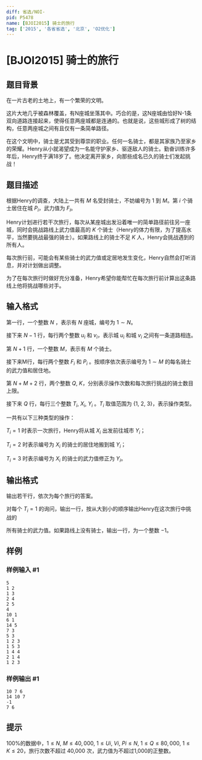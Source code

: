 ```yaml
---
diff: 省选/NOI-
pid: P5478
name: [BJOI2015] 骑士的旅行
tag: ['2015', '各省省选', '北京', 'O2优化']
---
```

# [BJOI2015] 骑士的旅行
## 题目背景

在一片古老的土地上，有一个繁荣的文明。

这片大地几乎被森林覆盖，有N座城坐落其中。巧合的是，这N座城由恰好N-1条双向道路连接起来，使得任意两座城都是连通的。也就是说，这些城形成了树的结构，任意两座城之间有且仅有一条简单路径。

在这个文明中，骑士是尤其受到尊崇的职业。任何一名骑士，都是其家族乃至家乡的荣耀。Henry从小就渴望成为一名能守护家乡、驱逐敌人的骑士。勤奋训练许多年后，Henry终于满18岁了。他决定离开家乡，向那些成名已久的骑士们发起挑战！

## 题目描述

根据Henry的调查，大陆上一共有 $M$ 名受封骑士，不妨编号为 $1$ 到 $M$。第 $i$ 个骑士居住在城 $P_i$，武力值为 $F_i$。

Henry计划进行若干次旅行，每次从某座城出发沿着唯一的简单路径前往另一座城，同时会挑战路线上武力值最高的 $K$ 个骑士（Henry的体力有限，为了提高水平，当然要挑战最强的骑士）。如果路线上的骑士不足 $K$ 人，Henry会挑战遇到的所有人。

每次旅行前，可能会有某些骑士的武力值或定居地发生变化，Henry自然会打听消息，并对计划做出调整。

为了在每次旅行时做好充分准备，Henry希望你能帮忙在每次旅行前计算出这条路线上他将挑战哪些对手。
## 输入格式

第一行，一个整数 $N$ ，表示有 $N$ 座城，编号为 $1 \sim N$。

接下来 $N-1$ 行，每行两个整数 $u_i$ 和 $v_i$，表示城 $u_i$ 和城 $v_i$ 之间有一条道路相连。

第 $N+1$ 行，一个整数 $M$，表示有 $M$ 个骑士。

接下来M行，每行两个整数 $F_i$ 和 $P_i$ 。按顺序依次表示编号为 $1 \sim M$ 的每名骑士的武力值和居住地。

第 $N+M+2$ 行，两个整数 $Q,~K$，分别表示操作次数和每次旅行挑战的骑士数目上限。

接下来 $Q$ 行，每行三个整数 $T_i,~X_i,~Y_i$ 。$T_i$ 取值范围为 $\{1,~2,~3\}$，表示操作类型。

一共有以下三种类型的操作：

$T_i=1$ 时表示一次旅行，Henry将从城 $X_i$ 出发前往城市 $Y_i$；

$T_i=2$ 时表示编号为 $X_i$ 的骑士的居住地搬到城 $Y_i$；

$T_i=3$ 时表示编号为 $X_i$ 的骑士的武力值修正为 $Y_i$。
## 输出格式

输出若干行，依次为每个旅行的答案。

对每个 $T_i=1$ 的询问，输出一行，按从大到小的顺序输出Henry在这次旅行中挑战的

所有骑士的武力值。如果路线上没有骑士，输出一行，为一个整数 $-1$。
## 样例

### 样例输入 #1
```
5  
1 2  
1 3  
2 4  
2 5  
4  
10 1  
6 1  
14 5  
7 3  
5 3  
1 2 3  
1 5 3  
1 4 4  
2 1 4  
1 2 3
```
### 样例输出 #1
```
10 7 6  
14 10 7  
-1  
7 6
```
## 提示

100%的数据中，$1 \leq N,~M \leq 40,000,~1 \leq Ui,~Vi,~Pi \leq N,~1\leq Q \leq 80,000,~1 \leq K \leq 20$，旅行次数不超过 40,000 次，武力值为不超过1,000的正整数。
